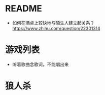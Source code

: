 # README

- 如何在酒桌上较快地与陌生人建立起关系？ https://www.zhihu.com/question/22301314

# 游戏列表

- 听着歌曲念歌词，不能唱出来

# 狼人杀